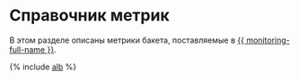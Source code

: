 # Справочник метрик

В этом разделе описаны метрики бакета, поставляемые в [{{ monitoring-full-name }}](../monitoring/).

{% include [alb](../_includes/monitoring/metrics-ref/storage.md) %}